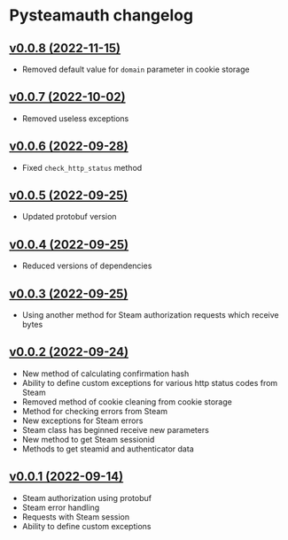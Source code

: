 # Pysteamauth changelog

## [v0.0.8 (2022-11-15)](https://github.com/sometastycake/pysteamauth/releases/tag/v0.0.8)

- Removed default value for `domain` parameter in cookie storage

## [v0.0.7 (2022-10-02)](https://github.com/sometastycake/pysteamauth/releases/tag/v0.0.7)

- Removed useless exceptions

## [v0.0.6 (2022-09-28)](https://github.com/sometastycake/pysteamauth/releases/tag/v0.0.6)

- Fixed `check_http_status` method

## [v0.0.5 (2022-09-25)](https://github.com/sometastycake/pysteamauth/releases/tag/v0.0.5)

- Updated protobuf version

## [v0.0.4 (2022-09-25)](https://github.com/sometastycake/pysteamauth/releases/tag/v0.0.4)

- Reduced versions of dependencies

## [v0.0.3 (2022-09-25)](https://github.com/sometastycake/pysteamauth/releases/tag/v0.0.3)

- Using another method for Steam authorization requests which receive bytes

## [v0.0.2 (2022-09-24)](https://github.com/sometastycake/pysteamauth/releases/tag/v0.0.2)

- New method of calculating confirmation hash
- Ability to define custom exceptions for various http status codes from Steam
- Removed method of cookie cleaning from cookie storage
- Method for checking errors from Steam
- New exceptions for Steam errors
- Steam class has beginned receive new parameters
- New method to get Steam sessionid
- Methods to get steamid and authenticator data

## [v0.0.1 (2022-09-14)](https://github.com/sometastycake/pysteamauth/releases/tag/v0.0.1)

- Steam authorization using protobuf
- Steam error handling
- Requests with Steam session
- Ability to define custom exceptions
